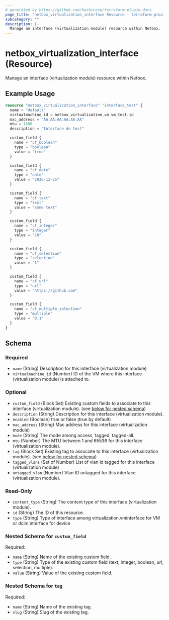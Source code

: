 ```yaml
---
# generated by https://github.com/hashicorp/terraform-plugin-docs
page_title: "netbox_virtualization_interface Resource - terraform-provider-netbox"
subcategory: ""
description: |-
  Manage an interface (virtualization module) resource within Netbox.
---
```


# netbox_virtualization_interface (Resource)

Manage an interface (virtualization module) resource within Netbox.

## Example Usage

```terraform
resource "netbox_virtualization_interface" "interface_test" {
  name = "default"
  virtualmachine_id = netbox_virtualization_vm.vm_test.id
  mac_address = "AA:AA:AA:AA:AA:AA"
  mtu = 1500
  description = "Interface de test"

  custom_field {
    name = "cf_boolean"
    type = "boolean"
    value = "true"
  }

  custom_field {
    name = "cf_date"
    type = "date"
    value = "2020-12-25"
  }

  custom_field {
    name = "cf_text"
    type = "text"
    value = "some text"
  }

  custom_field {
    name = "cf_integer"
    type = "integer"
    value = "10"
  }

  custom_field {
    name = "cf_selection"
    type = "selection"
    value = "1"
  }

  custom_field {
    name = "cf_url"
    type = "url"
    value = "https://github.com"
  }

  custom_field {
    name = "cf_multiple_selection"
    type = "multiple"
    value = "0,1"
  }
}
```

<!-- schema generated by tfplugindocs -->
## Schema

### Required

- `name` (String) Description for this interface (virtualization module)
- `virtualmachine_id` (Number) ID of the VM where this interface (virtualization module) is attached to.

### Optional

- `custom_field` (Block Set) Existing custom fields to associate to this interface (virtualization module). (see [below for nested schema](#nestedblock--custom_field))
- `description` (String) Description for this interface (virtualization module).
- `enabled` (Boolean) true or false (true by default)
- `mac_address` (String) Mac address for this interface (virtualization module)
- `mode` (String) The mode among access, tagged, tagged-all.
- `mtu` (Number) The MTU between 1 and 65536 for this interface (virtualization module).
- `tag` (Block Set) Existing tag to associate to this interface (virtualization module). (see [below for nested schema](#nestedblock--tag))
- `tagged_vlans` (Set of Number) List of vlan id tagged for this interface (virtualization module)
- `untagged_vlan` (Number) Vlan ID untagged for this interface (virtualization module).

### Read-Only

- `content_type` (String) The content type of this interface (virtualization module).
- `id` (String) The ID of this resource.
- `type` (String) Type of interface among virtualization.vminterface for VM or dcim.interface for device

<a id="nestedblock--custom_field"></a>
### Nested Schema for `custom_field`

Required:

- `name` (String) Name of the existing custom field.
- `type` (String) Type of the existing custom field (text, integer, boolean, url, selection, multiple).
- `value` (String) Value of the existing custom field.


<a id="nestedblock--tag"></a>
### Nested Schema for `tag`

Required:

- `name` (String) Name of the existing tag.
- `slug` (String) Slug of the existing tag.


